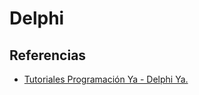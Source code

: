 # Delphi

## Referencias

* [Tutoriales Programación Ya - Delphi Ya.](https://www.tutorialesprogramacionya.com/delphiya/)
